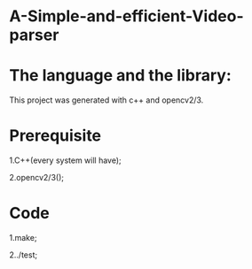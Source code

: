 # A-Simple-and-efficient-Video-parser

# The language and the library:

This project was generated with c++ and opencv2/3.

# Prerequisite

1.C++(every system will have);

2.opencv2/3();

# Code

1.make;

2../test;
